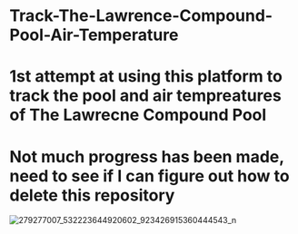 # Track-The-Lawrence-Compound-Pool-Air-Temperature
# 1st attempt at using this platform to track the pool and air tempreatures of The Lawrecne Compound Pool
# Not much progress has been made, need to see if I can figure out how to delete this repository
![279277007_532223644920602_923426915360444543_n](https://user-images.githubusercontent.com/92450856/196995593-7c3ca30e-7a83-47b7-8765-6e06f64762e1.jpg)
